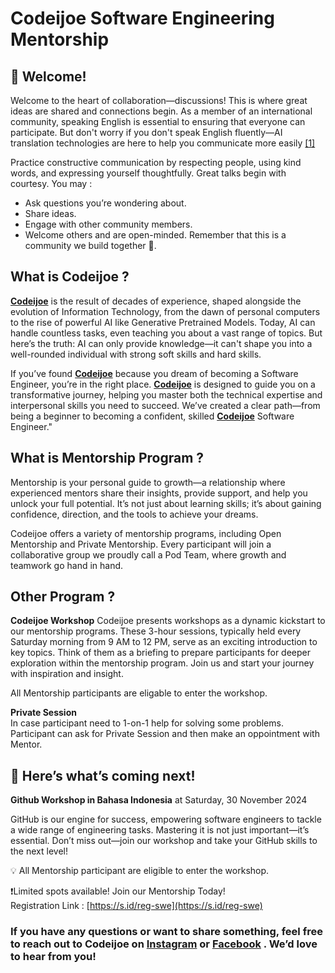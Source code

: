 # Codeijoe Software Engineering Mentorship

<!--
    ✏️ Optional: Customize the content below to let your community know what you intend to use Discussions for.
-->
## 👋 Welcome!
  Welcome to the heart of collaboration—discussions! This is where great ideas are shared and connections begin. As a member of an international community, speaking English is essential to ensuring that everyone can participate. But don't worry if you don't speak English fluently—AI translation technologies are here to help you communicate more easily [[1]](https://chatgpt.com)  


 Practice constructive communication by respecting people, using kind words, and expressing yourself thoughtfully. Great talks begin with courtesy. You may :
  * Ask questions you’re wondering about.
  * Share ideas.
  * Engage with other community members.
  * Welcome others and are open-minded. Remember that this is a community we
  build together 💪.

## What is Codeijoe ?
   [**Codeijoe**](https://github.com/codeijoe) is the result of decades of experience, shaped alongside the evolution of Information Technology, from the dawn of personal computers to the rise of powerful AI like Generative Pretrained Models. Today, AI can handle countless tasks, even teaching you about a vast range of topics. But here’s the truth: AI can only provide knowledge—it can't shape you into a well-rounded individual with strong soft skills and hard skills.

If you’ve found [**Codeijoe**](https://github.com/codeijoe) because you dream of becoming a Software Engineer, you’re in the right place. [**Codeijoe**](https://github.com/codeijoe) is designed to guide you on a transformative journey, helping you master both the technical expertise and interpersonal skills you need to succeed. We’ve created a clear path—from being a beginner to becoming a confident, skilled [**Codeijoe**](https://github.com/codeijoe) Software Engineer."     

## What is Mentorship Program ?
  Mentorship is your personal guide to growth—a relationship where experienced mentors share their insights, provide support, and help you unlock your full potential. It’s not just about learning skills; it’s about gaining confidence, direction, and the tools to achieve your dreams.
  
  Codeijoe offers a variety of mentorship programs, including Open Mentorship and Private Mentorship. Every participant will join a collaborative group we proudly call a Pod Team, where growth and teamwork go hand in hand.
  
 ## Other Program ? 
  **Codeijoe Workshop**
  Codeijoe presents workshops as a dynamic kickstart to our mentorship programs. These 3-hour sessions, typically held every Saturday morning from 9 AM to 12 PM, serve as an exciting introduction to key topics. Think of them as a briefing to prepare participants for deeper exploration within the mentorship program. Join us and start your journey with inspiration and insight.  
  
  All Mentorship participants are eligable to enter the workshop.   

 **Private Session**   
  In case participant need to 1-on-1 help for solving some problems. Participant can ask for Private Session and then make an oppointment with Mentor.

##  📢 Here’s what’s coming next!   
  **Github Workshop in Bahasa Indonesia**   at  Saturday, 30 November 2024

  GitHub is our engine for success, empowering software engineers to tackle a wide range of engineering tasks. Mastering it is not just important—it’s essential. Don’t miss out—join our workshop and take your GitHub skills to the next level!

💡  All Mentorship participant are eligible to enter the workshop. 

❗Limited spots available! Join our Mentorship Today!  
Registration Link  :  [https://s.id/reg-swe](https://s.id/reg-swe)

### If you have any questions or want to share something, feel free to reach out to Codeijoe on [Instagram](https://www.instagram.com/codeijoe/) or [Facebook](https://www.facebook.com/people/Codeijoe/61568601235492/) . We’d love to hear from you! 

<!--
  For the maintainers, here are some tips 💡 for getting started with Discussions. We'll leave these in Markdown comments for now, but feel free to take out the comments for all maintainers to see.

  📢 **Announce to your community** that Discussions is available! Go ahead and send that tweet, post, or link it from the website to drive traffic here.

  🔗 If you use issue templates, **link any relevant issue templates** such as questions and community conversations to Discussions. Declutter your issues by driving community content to where they belong in Discussions. If you need help, here's a [link to the documentation](https://docs.github.com/github/building-a-strong-community/configuring-issue-templates-for-your-repository#configuring-the-template-chooser).

  ➡️ You can **convert issues to discussions** either individually or bulk by labels. Looking at you, issues labeled “question” or “discussion”.
-->

